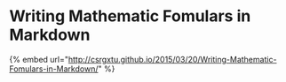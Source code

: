 # Writing Mathematic Fomulars in Markdown

{% embed url="http://csrgxtu.github.io/2015/03/20/Writing-Mathematic-Fomulars-in-Markdown/" %}

